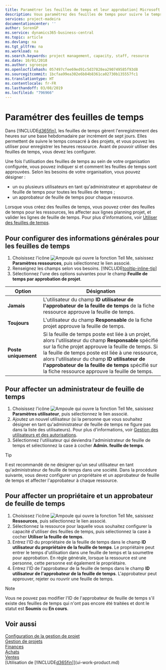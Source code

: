 ```yaml
---
title: Paramétrer les feuilles de temps et leur approbation| Microsoft Docs
description: Vous paramétrez des feuilles de temps pour suivre le temps consacré aux projets et l'utilisation des ressources, vous aider à gérer des projets, à recruter du personnel, et à anticiper vos capacités
services: project-madeira
documentationcenter: ''
author: SorenGP
ms.service: dynamics365-business-central
ms.topic: article
ms.devlang: na
ms.tgt_pltfrm: na
ms.workload: na
ms.search.keywords: project management, capacity, staff, resource
ms.date: 10/01/2018
ms.author: sgroespe
ms.openlocfilehash: 057497cfee69ed91c5d37828ea290749585f93d8
ms.sourcegitcommit: 1bcfaa99ea302e6b84b8361ca02730b135557fc1
ms.translationtype: HT
ms.contentlocale: fr-FR
ms.lasthandoff: 03/08/2019
ms.locfileid: "796966"
---
```

# <a name="set-up-time-sheets"></a>Paramétrer des feuilles de temps
Dans [!INCLUDE[d365fin](includes/d365fin_md.md)], les feuilles de temps gèrent l'enregistrement des heures sur une base hebdomadaire par incrément de sept jours. Elles permettent de suivre le temps consacré à des projets, et vous pouvez les utiliser pour enregistrer les heures ressource. Avant de pouvoir utiliser des feuilles de temps, vous devez les configurer.

Une fois l'utilisation des feuilles de temps au sein de votre organisation configurée, vous pouvez indiquer si et comment les feuilles de temps sont approuvées. Selon les besoins de votre organisation, vous pouvez désigner :

* un ou plusieurs utilisateurs en tant qu'administrateur et approbateur de feuille de temps pour toutes les feuilles de temps ;
* un approbateur de feuille de temps pour chaque ressource.

Lorsque vous créez des feuilles de temps, vous pouvez créer des feuilles de temps pour les ressources, les affecter aux lignes planning projet, et valider les lignes de feuille de temps. Pour plus d'informations, voir [Utiliser des feuilles de temps](projects-how-use-time-sheets.md).

## <a name="to-set-up-general-information-for-time-sheets"></a>Pour configurer des informations générales pour les feuilles de temps
1. Choisissez l'icône ![Ampoule qui ouvre la fonction Tell Me](media/ui-search/search_small.png "Dites-moi ce que vous voulez faire"), saisissez **Paramètres ressources**, puis sélectionnez le lien associé.  
2. Renseignez les champs selon vos besoins. [!INCLUDE[tooltip-inline-tip](includes/tooltip-inline-tip_md.md)]
3. Sélectionnez l'une des options suivantes pour le champ **Feuille de temps par approbation de projet**.

| Option | Désignation |
| --- | --- |
| **Jamais** |L'utilisateur du champ **ID utilisateur de l'approbateur de la feuille de temps** de la fiche ressource approuve la feuille de temps. |
| **Toujours** |L'utilisateur du champ **Responsable** de la fiche projet approuve la feuille de temps. |
| **Poste uniquement** |Si la feuille de temps poste est liée à un projet, alors l'utilisateur du champ **Responsable** spécifié sur la fiche projet approuve la feuille de temps. Si la feuille de temps poste est liée à une ressource, alors l'utilisateur du champ **ID utilisateur de l'approbateur de la feuille de temps** spécifié sur la fiche ressource approuve la feuille de temps. |

## <a name="to-assign-a-time-sheet-administrator"></a>Pour affecter un administrateur de feuille de temps
1. Choisissez l'icône ![Ampoule qui ouvre la fonction Tell Me](media/ui-search/search_small.png "Dites-moi ce que vous voulez faire"), saisissez **Paramètres utilisateur**, puis sélectionnez le lien associé.  
2. Ajoutez un nouvel utilisateur (si la personne que vous souhaitez désigner en tant qu'administrateur de feuille de temps ne figure pas dans la liste des utilisateurs). Pour plus d'informations, voir [Gestion des utilisateurs et des autorisations](ui-how-users-permissions.md).
3. Sélectionnez l'utilisateur qui deviendra l'administrateur de feuille de temps et sélectionnez la case à cocher **Admin. feuille de temps**.  

> [!TIP]  
>   Il est recommandé de ne désigner qu'un seul utilisateur en tant qu'administrateur de feuille de temps dans une société. Dans la procédure suivante, vous devez configurer un propriétaire et un approbateur de feuille de temps et affecter l'approbateur à chaque ressource.  

## <a name="to-assign-a-time-sheets-owner-and-approver"></a>Pour affecter un propriétaire et un approbateur de feuille de temps
1. Choisissez l'icône ![Ampoule qui ouvre la fonction Tell Me](media/ui-search/search_small.png "Dites-moi ce que vous voulez faire"), saisissez **Ressources**, puis sélectionnez le lien associé.
2. Sélectionnez la ressource pour laquelle vous souhaitez configurer la capacité d'utiliser des feuilles de temps, puis sélectionnez la case à cocher **Utiliser la feuille de temps**.  
3. Entrez l'ID du propriétaire de la feuille de temps dans le champ **ID utilisateur du propriétaire de la feuille de temps**. Le propriétaire peut entrer le temps d'utilisation dans une feuille de temps et la soumettre pour approbation. En règle générale, lorsque la ressource est une personne, cette personne est également le propriétaire.  
4. Entrez l'ID de l'approbateur de la feuille de temps dans le champ **ID utilisateur de l'approbateur de la feuille de temps**. L'approbateur peut approuver, rejeter ou rouvrir une feuille de temps.  

> [!NOTE]  
>   Vous ne pouvez pas modifier l'ID de l'approbateur de feuille de temps s'il existe des feuilles de temps qui n'ont pas encore été traitées et dont le statut est **Soumis** ou **En cours**.

## <a name="see-also"></a>Voir aussi
[Configuration de la gestion de projet](projects-setup-projects.md)  
[Gestion de projets](projects-manage-projects.md)  
[Finances](finance.md)  
[Achats](purchasing-manage-purchasing.md)         
[Ventes](sales-manage-sales.md)      
[Utilisation de [!INCLUDE[d365fin](includes/d365fin_md.md)]](ui-work-product.md)  

